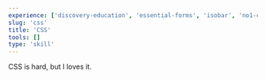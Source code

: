 ```yaml
---
experience: ['discovery-education', 'essential-forms', 'isobar', 'no1-cooperative', 'skyspecs']
slug: 'css'
title: 'CSS'
tools: []
type: 'skill'
---
```

CSS is hard, but I loves it.
